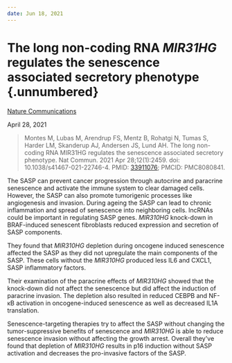 ```yaml
---
date: Jun 18, 2021
---
```


# The long non-coding RNA *MIR31HG* regulates the senescence associated secretory phenotype {.unnumbered}

[Nature Communications](https://doi.org/10.1038/s41467-021-22746-4)

April 28, 2021

> Montes M, Lubas M, Arendrup FS, Mentz B, Rohatgi N, Tumas S, Harder LM,
> Skanderup AJ, Andersen JS, Lund AH. The long non-coding RNA MIR31HG regulates
> the senescence associated secretory phenotype. Nat Commun. 2021 Apr
> 28;12(1):2459. doi: 10.1038/s41467-021-22746-4. PMID:
> [33911076](https://pubmed.ncbi.nlm.nih.gov/33911076); PMCID: PMC8080841.

The SASP can prevent cancer progression through autocrine and paracrine
senescence and activate the immune system to clear damaged cells. However, the
SASP can also promote tumorigenic processes like angiogenesis and invasion.
During ageing the SASP can lead to chronic inflammation and spread of senescence
into neighboring cells. lncRNAs could be important in regulating SASP genes.
*MIR310HG* knock-down in BRAF-induced senescent fibroblasts reduced expression
and secretion of SASP components.

They found that *MIR310HG* depletion during oncogene induced senescence affected
the SASP as they did not upregulate the main components of the SASP. These cells
without the *MIR310HG* produced less IL6 and CXCL1, SASP inflammatory factors.

Their examination of the paracrine effects of *MIR310HG* showed that the
knock-down did not affect the senescence but did affect the induction of
paracrine invasion. The depletion also resulted in reduced CEBPB and NF-κB
activation in oncogene-induced senescence as well as decreased IL1A translation.

Senescence-targeting therapies try to affect the SASP without changing the
tumor-suppressive benefits of senescence and *MIR310HG* is able to reduce
senescence invasion without affecting the growth arrest. Overall they've found
that depletion of *MIR310HG* results in p16 induction without SASP activation
and decreases the pro-invasive factors of the SASP.
